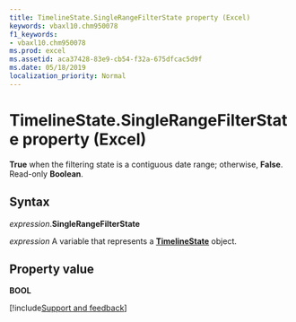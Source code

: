 ```yaml
---
title: TimelineState.SingleRangeFilterState property (Excel)
keywords: vbaxl10.chm950078
f1_keywords:
- vbaxl10.chm950078
ms.prod: excel
ms.assetid: aca37428-83e9-cb54-f32a-675dfcac5d9f
ms.date: 05/18/2019
localization_priority: Normal
---
```



# TimelineState.SingleRangeFilterState property (Excel)

**True** when the filtering state is a contiguous date range; otherwise, **False**. Read-only **Boolean**.


## Syntax

_expression_.**SingleRangeFilterState**

_expression_ A variable that represents a **[TimelineState](Excel.TimelineState.md)** object.


## Property value

**BOOL**




[!include[Support and feedback](~/includes/feedback-boilerplate.md)]
